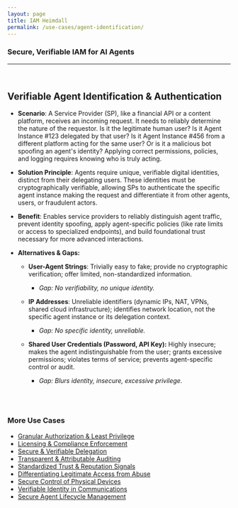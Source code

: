 ```yaml
---
layout: page
title: IAM Heimdall
permalink: /use-cases/agent-identification/
---
```

### Secure, Verifiable IAM for AI Agents
---

<br>

## Verifiable Agent Identification & Authentication

- **Scenario**: A Service Provider (SP), like a financial API or a content platform, receives an incoming request. It needs to reliably determine the nature of the requestor. Is it the legitimate human user? Is it Agent Instance #123 delegated by that user? Is it Agent Instance #456 from a different platform acting for the same user? Or is it a malicious bot spoofing an agent's identity? Applying correct permissions, policies, and logging requires knowing who is truly acting.
    
- **Solution Principle**: Agents require unique, verifiable digital identities, distinct from their delegating users. These identities must be cryptographically verifiable, allowing SPs to authenticate the specific agent instance making the request and differentiate it from other agents, users, or fraudulent actors.
    
- **Benefit**: Enables service providers to reliably distinguish agent traffic, prevent identity spoofing, apply agent-specific policies (like rate limits or access to specialized endpoints), and build foundational trust necessary for more advanced interactions.
    
- **Alternatives & Gaps:**
    

	- **User-Agent Strings**: Trivially easy to fake; provide no cryptographic verification; offer limited, non-standardized information. 
		- *Gap: No verifiability, no unique identity.*
    
	- **IP Addresses**: Unreliable identifiers (dynamic IPs, NAT, VPNs, shared cloud infrastructure); identifies network location, not the specific agent instance or its delegation context. 
		- *Gap: No specific identity, unreliable.*
    

	- **Shared User Credentials (Password, API Key):** Highly insecure; makes the agent indistinguishable from the user; grants excessive permissions; violates terms of service; prevents agent-specific control or audit. 
		- *Gap: Blurs identity, insecure, excessive privilege.*



<br><br>

### More Use Cases
- [Granular Authorization & Least Privilege](./AuthandLeastPrivilege.md)
- [Licensing & Compliance Enforcement](./ComplianceEnforcement.md)
- [Secure & Verifiable Delegation](./delegationofauthority.md)
- [Transparent & Attributable Auditing](./AgentAuditing.md)
- [Standardized Trust & Reputation Signals](./TrustSignals.md)
- [Differentiating Legitimate Access from Abuse](./BotAbuse.md)
- [Secure Control of Physical Devices](./PhysicalDevices.md)
- [Verifiable Identity in Communications](./VoiceVerification.md)
- [Secure Agent Lifecycle Management](./LifecycleManagement.md)